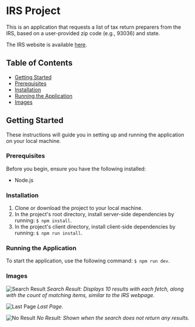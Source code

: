 # IRS Project

This is an application that requests a list of tax return preparers from the IRS, based on a user-provided zip code (e.g., 93036) and state.

The IRS website is available [here](http://www.irs.gov/uac/Authorized-IRS-e-file-Providers-for-Individuals).

## Table of Contents

- [Getting Started](#getting-started)
- [Prerequisites](#prerequisites)
- [Installation](#installation)
- [Running the Application](#running-the-application)
- [Images](#images)

## Getting Started

These instructions will guide you in setting up and running the application on your local machine.

### Prerequisites

Before you begin, ensure you have the following installed:

- Node.js

### Installation

1. Clone or download the project to your local machine.
2. In the project's root directory, install server-side dependencies by running: `$ npm install`.
3. In the project's client directory, install client-side dependencies by running: `$ npm run install`.

### Running the Application

To start the application, use the following command: `$ npm run dev`.

### Images

![Search Result](https://i.imgur.com/G61WAQu.png)
_Search Result: Displays 10 results with each fetch, along with the count of matching items, similar to the IRS webpage._

![Last Page](https://imgur.com/A8nMeGP.png)
_Last Page._

![No Result](https://imgur.com/0U6f5Bw.png)
_No Result: Shown when the search does not return any results._
